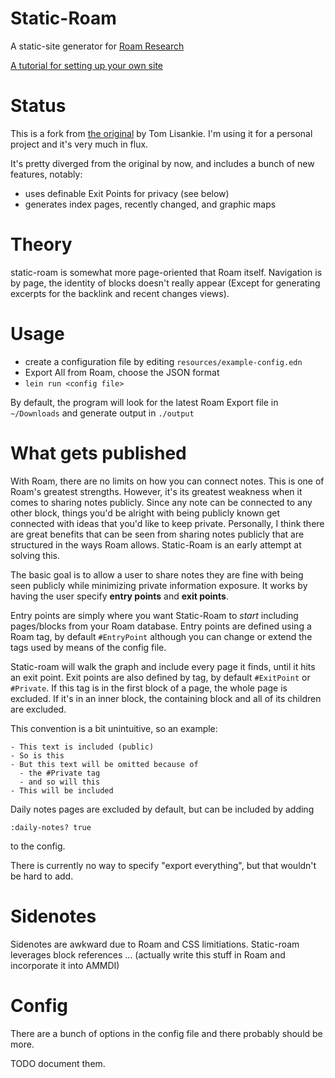# Static-Roam

A static-site generator for [Roam Research](https://roamresearch.com/)

[A tutorial for setting up your own site](http://www.hyperphor.com/ammdi/pages/static-roam-tutorial.html)

# Status

This is a fork from [the original](https://github.com/TomLisankie/static-roam) by Tom Lisankie. I'm using it for a personal project and it's very much in flux. 

It's pretty diverged from the original by now, and includes a bunch of new features, notably:
- uses definable Exit Points for privacy (see below)
- generates index pages, recently changed, and graphic maps


# Theory

static-roam is somewhat more page-oriented that Roam itself. Navigation is by page, the identity of blocks doesn't really appear (Except for generating excerpts for the backlink and recent changes views).


# Usage

- create a configuration file by editing `resources/example-config.edn`
- Export All from Roam, choose the JSON format
- `lein run <config file>`

By default, the program will look for the latest Roam Export file in `~/Downloads` and generate output in `./output`

# What gets published

With Roam, there are no limits on how you can connect notes. This is one of Roam's greatest strengths. However, it's its greatest weakness when it comes to sharing notes publicly. Since any note can be connected to any other block, things you'd be alright with being publicly known get connected with ideas that you'd like to keep private. Personally, I think there are great benefits that can be seen from sharing notes publicly that are structured in the ways Roam allows. Static-Roam is an early attempt at solving this.

The basic goal is to allow a user to share notes they are fine with being seen publicly while minimizing private information exposure. It works by having the user specify **entry points** and **exit points**. 

Entry points are simply where you want Static-Roam to *start* including pages/blocks from your Roam database. Entry points are defined using a Roam tag, by default `#EntryPoint` although you can change or extend the tags used by means of the config file.

Static-roam will walk the graph and include every page it finds, until it hits an exit point. Exit points are also defined by tag, by default `#ExitPoint` or `#Private`.  If this tag is in the first block of a page, the whole page is excluded. If it's in an inner block, the containing block and all of its children are excluded. 

This convention is a bit unintuitive, so an example:

```
- This text is included (public)
- So is this
- But this text will be omitted because of 
  - the #Private tag
  - and so will this
- This will be included
```

Daily notes pages are excluded by default, but can be included by adding 
``` 
:daily-notes? true
```
 to the config.

There is currently no way to specify "export everything", but that wouldn't be hard to add.

# Sidenotes

Sidenotes are awkward due to Roam and CSS limitiations. Static-roam leverages block references ... (actually write this stuff in Roam and incorporate it into AMMDI)



# Config

There are a bunch of options in the config file and there probably should be more. 

TODO document them.

